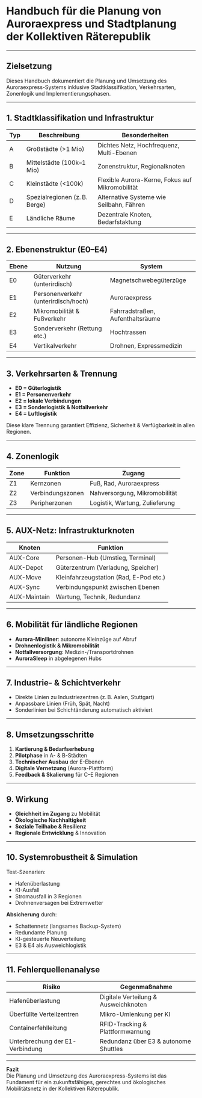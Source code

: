 <!--
Autor: Fabio Weidner
Version: 1.0
Sektion: Infrastruktur – Auroraexpress
Veröffentlichung: April 2025
-->

# Handbuch für die Planung von Auroraexpress und Stadtplanung der Kollektiven Räterepublik

---

## Zielsetzung

Dieses Handbuch dokumentiert die Planung und Umsetzung des Auroraexpress-Systems inklusive Stadtklassifikation, Verkehrsarten, Zonenlogik und Implementierungsphasen.

---

## 1. Stadtklassifikation und Infrastruktur

| Typ | Beschreibung                  | Besonderheiten                                 |
|-----|-------------------------------|------------------------------------------------|
| A   | Großstädte (>1 Mio)           | Dichtes Netz, Hochfrequenz, Multi-Ebenen       |
| B   | Mittelstädte (100k–1 Mio)     | Zonenstruktur, Regionalknoten                  |
| C   | Kleinstädte (<100k)           | Flexible Aurora-Kerne, Fokus auf Mikromobilität|
| D   | Spezialregionen (z. B. Berge) | Alternative Systeme wie Seilbahn, Fähren       |
| E   | Ländliche Räume               | Dezentrale Knoten, Bedarfstaktung              |

---

## 2. Ebenenstruktur (E0–E4)

| Ebene | Nutzung                            | System                          |
|--------|-------------------------------------|----------------------------------|
| E0     | Güterverkehr (unterirdisch)         | Magnetschwebegüterzüge          |
| E1     | Personenverkehr (unterirdisch/hoch) | Auroraexpress                    |
| E2     | Mikromobilität & Fußverkehr         | Fahrradstraßen, Aufenthaltsräume |
| E3     | Sonderverkehr (Rettung etc.)        | Hochtrassen                      |
| E4     | Vertikalverkehr                     | Drohnen, Expressmedizin         |

---

## 3. Verkehrsarten & Trennung

- **E0 = Güterlogistik**  
- **E1 = Personenverkehr**  
- **E2 = lokale Verbindungen**  
- **E3 = Sonderlogistik & Notfallverkehr**  
- **E4 = Luftlogistik**

Diese klare Trennung garantiert Effizienz, Sicherheit & Verfügbarkeit in allen Regionen.

---

## 4. Zonenlogik

| Zone | Funktion         | Zugang                            |
|------|------------------|-----------------------------------|
| Z1   | Kernzonen        | Fuß, Rad, Auroraexpress           |
| Z2   | Verbindungszonen | Nahversorgung, Mikromobilität     |
| Z3   | Peripherzonen    | Logistik, Wartung, Zulieferung    |

---

## 5. AUX-Netz: Infrastrukturknoten

| Knoten       | Funktion                                   |
|--------------|--------------------------------------------|
| AUX-Core     | Personen-Hub (Umstieg, Terminal)           |
| AUX-Depot    | Güterzentrum (Verladung, Speicher)         |
| AUX-Move     | Kleinfahrzeugstation (Rad, E-Pod etc.)     |
| AUX-Sync     | Verbindungspunkt zwischen Ebenen           |
| AUX-Maintain | Wartung, Technik, Redundanz                |

---

## 6. Mobilität für ländliche Regionen

- **Aurora-Miniliner**: autonome Kleinzüge auf Abruf
- **Drohnenlogistik & Mikromobilität**
- **Notfallversorgung**: Medizin-/Transportdrohnen
- **AuroraSleep** in abgelegenen Hubs

---

## 7. Industrie- & Schichtverkehr

- Direkte Linien zu Industriezentren (z. B. Aalen, Stuttgart)
- Anpassbare Linien (Früh, Spät, Nacht)
- Sonderlinien bei Schichtänderung automatisch aktiviert

---

## 8. Umsetzungsschritte

1. **Kartierung & Bedarfserhebung**
2. **Pilotphase** in A- & B-Städten
3. **Technischer Ausbau** der E-Ebenen
4. **Digitale Vernetzung** (Aurora-Plattform)
5. **Feedback & Skalierung** für C–E Regionen

---

## 9. Wirkung

- **Gleichheit im Zugang** zu Mobilität
- **Ökologische Nachhaltigkeit**
- **Soziale Teilhabe & Resilienz**
- **Regionale Entwicklung** & Innovation

---

## 10. Systemrobustheit & Simulation

Test-Szenarien:
- Hafenüberlastung
- KI-Ausfall
- Stromausfall in 3 Regionen
- Drohnenversagen bei Extremwetter

**Absicherung** durch:
- Schattennetz (langsames Backup-System)
- Redundante Planung
- KI-gesteuerte Neuverteilung
- E3 & E4 als Ausweichlogistik

---

## 11. Fehlerquellenanalyse

| Risiko                         | Gegenmaßnahme                          |
|-------------------------------|----------------------------------------|
| Hafenüberlastung              | Digitale Verteilung & Ausweichknoten   |
| Überfüllte Verteilzentren     | Mikro-Umlenkung per KI                 |
| Containerfehlleitung          | RFID-Tracking & Plattformwarnung       |
| Unterbrechung der E1-Verbindung | Redundanz über E3 & autonome Shuttles  |

---

**Fazit**  
Die Planung und Umsetzung des Auroraexpress-Systems ist das Fundament für ein zukunftsfähiges, gerechtes und ökologisches Mobilitätsnetz in der Kollektiven Räterepublik.
